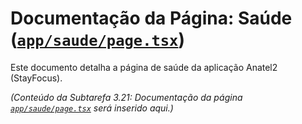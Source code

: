 # Documentação da Página: Saúde ([`app/saude/page.tsx`](app/saude/page.tsx:1))

Este documento detalha a página de saúde da aplicação Anatel2 (StayFocus).

*(Conteúdo da Subtarefa 3.21: Documentação da página [`app/saude/page.tsx`](app/saude/page.tsx:1) será inserido aqui.)*